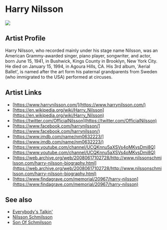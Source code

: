# Harry Nilsson

![](../../asssets/artists/Harry_Nilsson.png)

## Artist Profile

Harry Nilsson, who recorded mainly under his stage name Nilsson, was an American Grammy-awarded singer, piano player, songwriter, and actor, born June 15, 1941, in Bushwick, Kings County in Brooklyn, New York City. He died on January 15, 1994, in Agoura Hills, CA. His 3rd album, 'Aerial Ballet', is named after the art form his paternal grandparents from Sweden (who immigrated to the USA) performed at circuses.

## Artist Links

- [https://www.harrynilsson.com/](https://www.harrynilsson.com/)
- [https://en.wikipedia.org/wiki/Harry_Nilsson](https://en.wikipedia.org/wiki/Harry_Nilsson)
- [https://twitter.com/OfficialNilsson](https://twitter.com/OfficialNilsson)
- [https://www.facebook.com/harrynilsson/](https://www.facebook.com/harrynilsson/)
- [https://www.imdb.com/name/nm0632223/](https://www.imdb.com/name/nm0632223/)
- [https://www.youtube.com/channel/UCQKnnu5aXSVs4oMKvsDmi8Q](https://www.youtube.com/channel/UCQKnnu5aXSVs4oMKvsDmi8Q)
- [https://web.archive.org/web/20080617102728/http://www.nilssonschmilsson.com/harry-nilsson-biography.html](https://web.archive.org/web/20080617102728/http://www.nilssonschmilsson.com/harry-nilsson-biography.html)
- [https://www.findagrave.com/memorial/20967/harry-nilsson](https://www.findagrave.com/memorial/20967/harry-nilsson)


## See also

- [Everybody's Talkin'](Harry_Nilsson-Everybodys_Talkin.md)
- [Nilsson Schmilsson](Harry_Nilsson-Nilsson_Schmilsson.md)
- [Son Of Schmilsson](Harry_Nilsson-Son_Of_Schmilsson.md)

